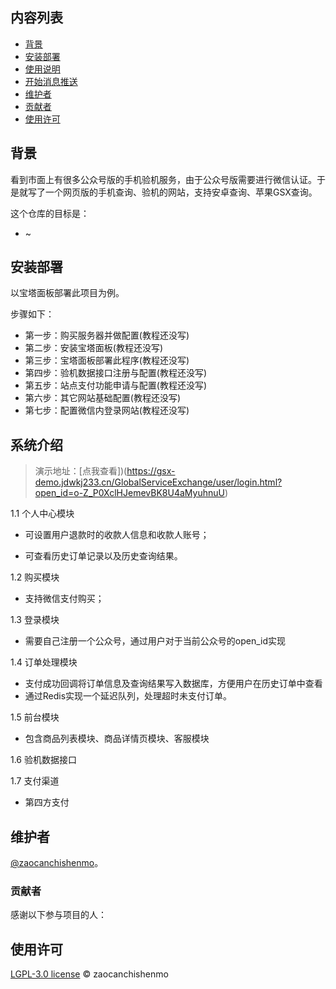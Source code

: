 ## 内容列表

- [背景](#背景)
- [安装部署](#安装部署)
- [使用说明](#使用说明)
- [开始消息推送](#开始消息推送)
- [维护者](#维护者)
- [贡献者](#贡献者)
- [使用许可](#使用许可)

## 背景

看到市面上有很多公众号版的手机验机服务，由于公众号版需要进行微信认证。于是就写了一个网页版的手机查询、验机的网站，支持安卓查询、苹果GSX查询。

这个仓库的目标是：
* ~

## 安装部署

以宝塔面板部署此项目为例。

步骤如下：

* 第一步：购买服务器并做配置(教程还没写)
* 第二步：安装宝塔面板(教程还没写)
* 第三步：宝塔面板部署此程序(教程还没写)
* 第四步：验机数据接口注册与配置(教程还没写)
* 第五步：站点支付功能申请与配置(教程还没写)
* 第六步：其它网站基础配置(教程还没写)
* 第七步：配置微信内登录网站(教程还没写)

## 系统介绍
>演示地址：[点我查看])(https://gsx-demo.jdwkj233.cn/GlobalServiceExchange/user/login.html?open_id=o-Z_P0XclHJemevBK8U4aMyuhnuU)

1.1 个人中心模块
* 可设置用户退款时的收款人信息和收款人账号；

* 可查看历史订单记录以及历史查询结果。

1.2 购买模块
* 支持微信支付购买；

1.3 登录模块
* 需要自己注册一个公众号，通过用户对于当前公众号的open_id实现

1.4 订单处理模块
* 支付成功回调将订单信息及查询结果写入数据库，方便用户在历史订单中查看
* 通过Redis实现一个延迟队列，处理超时未支付订单。

1.5 前台模块
* 包含商品列表模块、商品详情页模块、客服模块

1.6 验机数据接口

1.7 支付渠道
* 第四方支付

## 维护者

[@zaocanchishenmo](https://github.com/zaocanchishenmo)。

### 贡献者

感谢以下参与项目的人：

## 使用许可

[LGPL-3.0 license](LICENSE) © zaocanchishenmo
